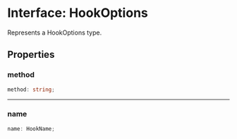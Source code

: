 # Interface: HookOptions

Represents a HookOptions type.

## Properties

### method

```ts
method: string;
```

***

### name

```ts
name: HookName;
```
